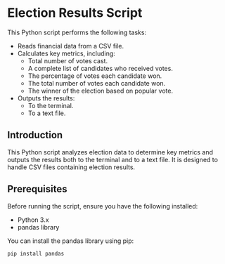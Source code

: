 # Election Results Script

This Python script performs the following tasks:

- Reads financial data from a CSV file.
- Calculates key metrics, including:
  - Total number of votes cast.
  - A complete list of candidates who received votes.
  - The percentage of votes each candidate won.
  - The total number of votes each candidate won.
  - The winner of the election based on popular vote.
- Outputs the results:
  - To the terminal.
  - To a text file.
  

## Introduction
This Python script analyzes election data to determine key metrics and outputs the results both to the terminal and to a text file. It is designed to handle CSV files containing election results.


## Prerequisites

Before running the script, ensure you have the following installed:

- Python 3.x
- pandas library

You can install the pandas library using pip:
```sh
pip install pandas